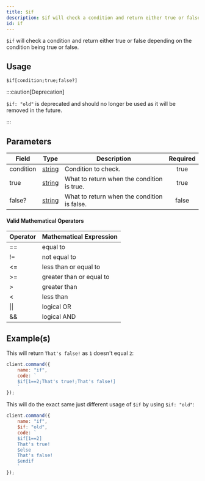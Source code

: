```yaml
---
title: $if
description: $if will check a condition and return either true or false depending on the condition being true or false.
id: if
---
```


`$if` will check a condition and return either true or false depending on the condition being true or false.

## Usage

```aoi
$if[condition;true;false?]
```

:::caution[Deprecation]

`$if: "old"` is deprecated and should no longer be used as it will be removed in the future.

:::

## Parameters

| Field     | Type                                                                                              | Description                                 | Required |
| --------- | ------------------------------------------------------------------------------------------------- | ------------------------------------------- | :------: |
| condition | [string](https://developer.mozilla.org/en-US/docs/Web/JavaScript/Reference/Global_Objects/String) | Condition to check.                         |   true   |
| true      | [string](https://developer.mozilla.org/en-US/docs/Web/JavaScript/Reference/Global_Objects/String) | What to return when the condition is true.  |   true   |
| false?    | [string](https://developer.mozilla.org/en-US/docs/Web/JavaScript/Reference/Global_Objects/String) | What to return when the condition is false. |  false   |

#### Valid Mathematical Operators

| Operator | Mathematical Expression  |
| -------- | ------------------------ |
| ==       | equal to                 |
| !=       | not equal to             |
| <=       | less than or equal to    |
| \>=      | greater than or equal to |
| \>       | greater than             |
| <        | less than                |
| \|\|     | logical OR               |
| &&       | logical AND              |

## Example(s)

This will return `That's false!` as `1` doesn't equal `2`:

```javascript
client.command({
    name: "if",
    code: `
    $if[1==2;That's true!;That's false!]
    `
});
```

This will do the exact same just different usage of `$if` by using `$if: "old"`:

```javascript
client.command({
    name: "if",
    $if: "old",
    code: `
    $if[1==2]
    That's true!
    $else
    That's false!
    $endif
    `
});
```
